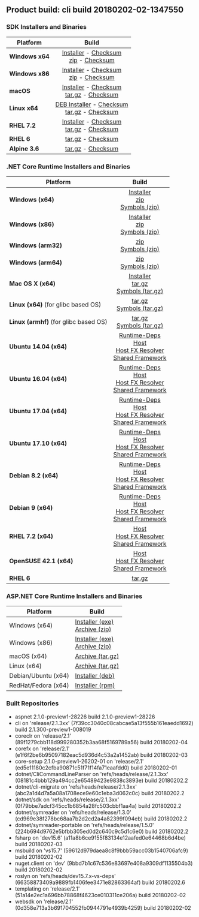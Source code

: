 ## Product build: cli build 20180202-02-1347550

### SDK Installers and Binaries

| Platform | Build |
| -------- | :-------------------------------------: |
| **Windows x64** | [Installer][sdk-win-x64-installer] - [Checksum][sdk-win-x64-installer-checksum]<br>[zip][sdk-win-x64-zip] - [Checksum][sdk-win-x64-zip-checksum] |
| **Windows x86** | [Installer][sdk-win-x86-installer] - [Checksum][sdk-win-x86-installer-checksum]<br>[zip][sdk-win-x86-zip] - [Checksum][sdk-win-x86-zip-checksum] |
| **macOS**       | [Installer][sdk-osx-installer] - [Checksum][sdk-osx-installer-checksum]<br>[tar.gz][sdk-osx-targz] - [Checksum][sdk-osx-targz-checksum] |
| **Linux x64**   | [DEB Installer][sdk-linux-DEB-installer] - [Checksum][sdk-linux-DEB-installer-checksum]<br>[tar.gz][sdk-linux-targz] - [Checksum][sdk-linux-targz-checksum] |
| **RHEL 7.2**    | [Installer][sdk-rhel-7-installer] - [Checksum][sdk-rhel-7-installer-checksum]<br>[tar.gz][sdk-linux-targz] - [Checksum][sdk-linux-targz-checksum] |
| **RHEL 6**      | [tar.gz][sdk-rhel-6-targz] - [Checksum][sdk-rhel-6-targz-checksum] |
| **Alpine 3.6**  | [tar.gz][sdk-alpine-3.6-targz] - [Checksum][sdk-alpine-3.6-targz-checksum] |

[sdk-win-x64-installer]: https://dotnetfeed.blob.core.windows.net/orchestrated-release-2-1/20180202-02/final/assets/Sdk/2.1.300-preview1-008019/dotnet-sdk-2.1.300-preview1-008019-win-x64.exe
[sdk-win-x64-installer-checksum]: https://dotnetfeed.blob.core.windows.net/orchestrated-release-2-1/20180202-02/final/assets/Sdk/2.1.300-preview1-008019/dotnet-sdk-2.1.300-preview1-008019-win-x64.exe.sha
[sdk-win-x64-zip]: https://dotnetfeed.blob.core.windows.net/orchestrated-release-2-1/20180202-02/final/assets/Sdk/2.1.300-preview1-008019/dotnet-sdk-2.1.300-preview1-008019-win-x64.zip
[sdk-win-x64-zip-checksum]: https://dotnetfeed.blob.core.windows.net/orchestrated-release-2-1/20180202-02/final/assets/Sdk/2.1.300-preview1-008019/dotnet-sdk-2.1.300-preview1-008019-win-x64.zip.sha

[sdk-win-x86-installer]: https://dotnetfeed.blob.core.windows.net/orchestrated-release-2-1/20180202-02/final/assets/Sdk/2.1.300-preview1-008019/dotnet-sdk-2.1.300-preview1-008019-win-x86.exe
[sdk-win-x86-installer-checksum]: https://dotnetfeed.blob.core.windows.net/orchestrated-release-2-1/20180202-02/final/assets/Sdk/2.1.300-preview1-008019/dotnet-sdk-2.1.300-preview1-008019-win-x86.exe.sha
[sdk-win-x86-zip]: https://dotnetfeed.blob.core.windows.net/orchestrated-release-2-1/20180202-02/final/assets/Sdk/2.1.300-preview1-008019/dotnet-sdk-2.1.300-preview1-008019-win-x86.zip
[sdk-win-x86-zip-checksum]: https://dotnetfeed.blob.core.windows.net/orchestrated-release-2-1/20180202-02/final/assets/Sdk/2.1.300-preview1-008019/dotnet-sdk-2.1.300-preview1-008019-win-x86.zip.sha

[sdk-osx-installer]: https://dotnetfeed.blob.core.windows.net/orchestrated-release-2-1/20180202-02/final/assets/Sdk/2.1.300-preview1-008019/dotnet-sdk-2.1.300-preview1-008019-osx-x64.pkg
[sdk-osx-installer-checksum]: https://dotnetfeed.blob.core.windows.net/orchestrated-release-2-1/20180202-02/final/assets/Sdk/2.1.300-preview1-008019/dotnet-sdk-2.1.300-preview1-008019-osx-x64.pkg.sha
[sdk-osx-targz]: https://dotnetfeed.blob.core.windows.net/orchestrated-release-2-1/20180202-02/final/assets/Sdk/2.1.300-preview1-008019/dotnet-sdk-2.1.300-preview1-008019-osx-x64.tar.gz
[sdk-osx-targz-checksum]: https://dotnetfeed.blob.core.windows.net/orchestrated-release-2-1/20180202-02/final/assets/Sdk/2.1.300-preview1-008019/dotnet-sdk-2.1.300-preview1-008019-osx-x64.tar.gz.sha

[sdk-linux-targz]: https://dotnetfeed.blob.core.windows.net/orchestrated-release-2-1/20180202-02/final/assets/Sdk/2.1.300-preview1-008019/dotnet-sdk-2.1.300-preview1-008019-linux-x64.tar.gz
[sdk-linux-targz-checksum]: https://dotnetfeed.blob.core.windows.net/orchestrated-release-2-1/20180202-02/final/assets/Sdk/2.1.300-preview1-008019/dotnet-sdk-2.1.300-preview1-008019-linux-x64.tar.gz.sha

[sdk-linux-DEB-installer]: https://dotnetfeed.blob.core.windows.net/orchestrated-release-2-1/20180202-02/final/assets/Sdk/2.1.300-preview1-008019/dotnet-sdk-2.1.300-preview1-008019-x64.deb
[sdk-linux-DEB-installer-checksum]: https://dotnetfeed.blob.core.windows.net/orchestrated-release-2-1/20180202-02/final/assets/Sdk/2.1.300-preview1-008019/dotnet-sdk-2.1.300-preview1-008019-x64.deb.sha

[sdk-rhel-7-installer]: https://dotnetfeed.blob.core.windows.net/orchestrated-release-2-1/20180202-02/final/assets/Sdk/2.1.300-preview1-008019/dotnet-sdk-2.1.300-preview1-008019-rhel-x64.rpm
[sdk-rhel-7-installer-checksum]: https://dotnetfeed.blob.core.windows.net/orchestrated-release-2-1/20180202-02/final/assets/Sdk/2.1.300-preview1-008019/dotnet-sdk-2.1.300-preview1-008019-rhel-x64.rpm.sha

[sdk-rhel-6-targz]: https://dotnetfeed.blob.core.windows.net/orchestrated-release-2-1/20180202-02/final/assets/Sdk/2.1.300-preview1-008019/dotnet-sdk-2.1.300-preview1-008019-rhel.6-x64.tar.gz
[sdk-rhel-6-targz-checksum]: https://dotnetfeed.blob.core.windows.net/orchestrated-release-2-1/20180202-02/final/assets/Sdk/2.1.300-preview1-008019/dotnet-sdk-2.1.300-preview1-008019-rhel.6-x64.tar.gz.sha

[sdk-alpine-3.6-targz]: https://dotnetfeed.blob.core.windows.net/orchestrated-release-2-1/20180202-02/final/assets/Sdk/2.1.300-preview1-008019/dotnet-sdk-2.1.300-preview1-008019-alpine.3.6-x64.tar.gz
[sdk-alpine-3.6-targz-checksum]: https://dotnetfeed.blob.core.windows.net/orchestrated-release-2-1/20180202-02/final/assets/Sdk/2.1.300-preview1-008019/dotnet-sdk-2.1.300-preview1-008019-alpine.3.6-x64.tar.gz.sha


### .NET Core Runtime Installers and Binaries

| Platform | Build |
|---------|:----------:|
| **Windows (x64)**                      | [Installer][win-x64-installer] <br>[zip][win-x64-zip] <br>[Symbols (zip)][win-x64-symbols-zip] |
| **Windows (x86)**                      | [Installer][win-x86-installer] <br>[zip][win-x86-zip] <br>[Symbols (zip)][win-x86-symbols-zip] |
| **Windows (arm32)**                    | [zip][win-arm-zip] <br>[Symbols (zip)][win-arm-symbols-zip] |
| **Windows (arm64)**                    | [zip][win-arm64-zip] <br>[Symbols (zip)][win-arm64-symbols-zip] |
| **Mac OS X (x64)**                     | [Installer][osx-installer] <br>[tar.gz][osx-targz] <br>[Symbols (tar.gz)][osx-symbols-targz] |
| **Linux (x64)** (for glibc based OS)   | [tar.gz][linux-x64-targz] <br>[Symbols (tar.gz)][linux-x64-symbols-targz] |
| **Linux (armhf)** (for glibc based OS) | [tar.gz][linux-arm-targz] <br>[Symbols (tar.gz)][linux-arm-symbols-targz] |
| **Ubuntu 14.04 (x64)**                 | [Runtime-Deps][ubuntu-14.04-runtime-deps] <br>[Host][deb-package-host] <br>[Host FX Resolver][deb-package-hostfxr] <br>[Shared Framework][deb-package-sharedfx] <br> |
| **Ubuntu 16.04 (x64)**                 | [Runtime-Deps][ubuntu-16.04-runtime-deps] <br>[Host][deb-package-host] <br>[Host FX Resolver][deb-package-hostfxr] <br>[Shared Framework][deb-package-sharedfx] <br> |
| **Ubuntu 17.04 (x64)**                 | [Runtime-Deps][ubuntu-17.04-runtime-deps] <br>[Host][deb-package-host] <br>[Host FX Resolver][deb-package-hostfxr] <br>[Shared Framework][deb-package-sharedfx] <br> |
| **Ubuntu 17.10 (x64)**                 | [Runtime-Deps][ubuntu-17.10-runtime-deps] <br>[Host][deb-package-host] <br>[Host FX Resolver][deb-package-hostfxr] <br>[Shared Framework][deb-package-sharedfx] <br> |
| **Debian 8.2 (x64)**                   | [Runtime-Deps][debian-8.2-runtime-deps] <br>[Host][deb-package-host] <br>[Host FX Resolver][deb-package-hostfxr] <br>[Shared Framework][deb-package-sharedfx] <br> |
| **Debian 9 (x64)**                     | [Runtime-Deps][debian-9-runtime-deps] <br>[Host][deb-package-host] <br>[Host FX Resolver][deb-package-hostfxr] <br>[Shared Framework][deb-package-sharedfx] <br> |
| **RHEL 7.2 (x64)**                     | [Host][rhel7-host] <br>[Host FX Resolver][rhel7-hostfxr] <br>[Shared Framework][rhel7-sharedfx] <br> |
| **OpenSUSE 42.1 (x64)**                | [Host][OpenSUSE-42-host] <br>[Host FX Resolver][OpenSUSE-42-hostfxr] <br>[Shared Framework][OpenSUSE-42-sharedfx] <br> |
| **RHEL 6**                             | [tar.gz][rhel-6-targz] |

[win-x64-installer]: https://dotnetfeed.blob.core.windows.net/orchestrated-release-2-1/20180202-02/final/assets/Runtime/2.1.0-preview1-26202-01/dotnet-runtime-2.1.0-preview1-26202-01-win-x64.exe
[win-x64-installer-checksum]: https://dotnetfeed.blob.core.windows.net/orchestrated-release-2-1/20180202-02/final/assets/Runtime/2.1.0-preview1-26202-01/dotnet-runtime-2.1.0-preview1-26202-01-win-x64.exe.sha512
[win-x64-zip]: https://dotnetfeed.blob.core.windows.net/orchestrated-release-2-1/20180202-02/final/assets/Runtime/2.1.0-preview1-26202-01/dotnet-runtime-2.1.0-preview1-26202-01-win-x64.zip
[win-x64-zip-checksum]: https://dotnetfeed.blob.core.windows.net/orchestrated-release-2-1/20180202-02/final/assets/Runtime/2.1.0-preview1-26202-01/dotnet-runtime-2.1.0-preview1-26202-01-win-x64.zip.sha512
[win-x64-symbols-zip]: https://dotnetfeed.blob.core.windows.net/orchestrated-release-2-1/20180202-02/final/assets/Runtime/2.1.0-preview1-26202-01/dotnet-runtime-symbols-2.1.0-preview1-26202-01-win-x64.zip

[win-x86-installer]: https://dotnetfeed.blob.core.windows.net/orchestrated-release-2-1/20180202-02/final/assets/Runtime/2.1.0-preview1-26202-01/dotnet-runtime-2.1.0-preview1-26202-01-win-x86.exe
[win-x86-installer-checksum]: https://dotnetfeed.blob.core.windows.net/orchestrated-release-2-1/20180202-02/final/assets/Runtime/2.1.0-preview1-26202-01/dotnet-runtime-2.1.0-preview1-26202-01-win-x86.exe.sha512
[win-x86-zip]: https://dotnetfeed.blob.core.windows.net/orchestrated-release-2-1/20180202-02/final/assets/Runtime/2.1.0-preview1-26202-01/dotnet-runtime-2.1.0-preview1-26202-01-win-x86.zip
[win-x86-zip-checksum]: https://dotnetfeed.blob.core.windows.net/orchestrated-release-2-1/20180202-02/final/assets/Runtime/2.1.0-preview1-26202-01/dotnet-runtime-2.1.0-preview1-26202-01-win-x86.zip.sha512
[win-x86-symbols-zip]: https://dotnetfeed.blob.core.windows.net/orchestrated-release-2-1/20180202-02/final/assets/Runtime/2.1.0-preview1-26202-01/dotnet-runtime-symbols-2.1.0-preview1-26202-01-win-x86.zip

[win-arm-zip]: https://dotnetfeed.blob.core.windows.net/orchestrated-release-2-1/20180202-02/final/assets/Runtime/2.1.0-preview1-26202-01/dotnet-runtime-2.1.0-preview1-26202-01-win-arm.zip
[win-arm-zip-checksum]: https://dotnetfeed.blob.core.windows.net/orchestrated-release-2-1/20180202-02/final/assets/Runtime/2.1.0-preview1-26202-01/dotnet-runtime-2.1.0-preview1-26202-01-win-arm.zip.sha512
[win-arm-symbols-zip]: https://dotnetfeed.blob.core.windows.net/orchestrated-release-2-1/20180202-02/final/assets/Runtime/2.1.0-preview1-26202-01/dotnet-runtime-symbols-2.1.0-preview1-26202-01-win-arm.zip

[win-arm64-zip]: https://dotnetfeed.blob.core.windows.net/orchestrated-release-2-1/20180202-02/final/assets/Runtime/2.1.0-preview1-26202-01/dotnet-runtime-2.1.0-preview1-26202-01-win-arm64.zip
[win-arm64-zip-checksum]: https://dotnetfeed.blob.core.windows.net/orchestrated-release-2-1/20180202-02/final/assets/Runtime/2.1.0-preview1-26202-01/dotnet-runtime-2.1.0-preview1-26202-01-win-arm64.zip.sha512
[win-arm64-symbols-zip]: https://dotnetfeed.blob.core.windows.net/orchestrated-release-2-1/20180202-02/final/assets/Runtime/2.1.0-preview1-26202-01/dotnet-runtime-symbols-2.1.0-preview1-26202-01-win-arm64.zip

[osx-installer]: https://dotnetfeed.blob.core.windows.net/orchestrated-release-2-1/20180202-02/final/assets/Runtime/2.1.0-preview1-26202-01/dotnet-runtime-2.1.0-preview1-26202-01-osx-x64.pkg
[osx-installer-checksum]: https://dotnetfeed.blob.core.windows.net/orchestrated-release-2-1/20180202-02/final/assets/Runtime/2.1.0-preview1-26202-01/dotnet-runtime-2.1.0-preview1-26202-01-osx-x64.pkg.sha512
[osx-targz]: https://dotnetfeed.blob.core.windows.net/orchestrated-release-2-1/20180202-02/final/assets/Runtime/2.1.0-preview1-26202-01/dotnet-runtime-2.1.0-preview1-26202-01-osx-x64.tar.gz
[osx-targz-checksum]: https://dotnetfeed.blob.core.windows.net/orchestrated-release-2-1/20180202-02/final/assets/Runtime/2.1.0-preview1-26202-01/dotnet-runtime-2.1.0-preview1-26202-01-osx-x64.tar.gz.sha512
[osx-symbols-targz]: https://dotnetfeed.blob.core.windows.net/orchestrated-release-2-1/20180202-02/final/assets/Runtime/2.1.0-preview1-26202-01/dotnet-runtime-symbols-2.1.0-preview1-26202-01-osx-x64.tar.gz

[linux-x64-targz]: https://dotnetfeed.blob.core.windows.net/orchestrated-release-2-1/20180202-02/final/assets/Runtime/2.1.0-preview1-26202-01/dotnet-runtime-2.1.0-preview1-26202-01-linux-x64.tar.gz
[linux-x64-targz-checksum]: https://dotnetfeed.blob.core.windows.net/orchestrated-release-2-1/20180202-02/final/assets/Runtime/2.1.0-preview1-26202-01/dotnet-runtime-2.1.0-preview1-26202-01-linux-x64tar.gz.sha512
[linux-x64-symbols-targz]: https://dotnetfeed.blob.core.windows.net/orchestrated-release-2-1/20180202-02/final/assets/Runtime/2.1.0-preview1-26202-01/dotnet-runtime-symbols-2.1.0-preview1-26202-01-linux-x64.tar.gz
[linux-arm-targz]: https://dotnetfeed.blob.core.windows.net/orchestrated-release-2-1/20180202-02/final/assets/Runtime/2.1.0-preview1-26202-01/dotnet-runtime-2.1.0-preview1-26202-01-linux-arm.tar.gz
[linux-arm-targz-checksum]: https://dotnetfeed.blob.core.windows.net/orchestrated-release-2-1/20180202-02/final/assets/Runtime/2.1.0-preview1-26202-01/dotnet-runtime-2.1.0-preview1-26202-01-linux-arm.tar.gz.sha512
[linux-arm-symbols-targz]: https://dotnetfeed.blob.core.windows.net/orchestrated-release-2-1/20180202-02/final/assets/Runtime/2.1.0-preview1-26202-01/dotnet-runtime-symbols-2.1.0-preview1-26202-01-linux-arm.tar.gz

[ubuntu-14.04-runtime-deps]: https://dotnetfeed.blob.core.windows.net/orchestrated-release-2-1/20180202-02/final/assets/Runtime/2.1.0-preview1-26202-01/dotnet-runtime-deps-2.1.0-preview1-26202-01-ubuntu.14.04-x64.deb
[ubuntu-14.04-runtime-deps-checksum]: https://dotnetfeed.blob.core.windows.net/orchestrated-release-2-1/20180202-02/final/assets/Runtime/2.1.0-preview1-26202-01/dotnet-runtime-deps-2.1.0-preview1-26202-01-ubuntu.14.04-x64.deb.sha512

[ubuntu-16.04-runtime-deps]: https://dotnetfeed.blob.core.windows.net/orchestrated-release-2-1/20180202-02/final/assets/Runtime/2.1.0-preview1-26202-01/dotnet-runtime-deps-2.1.0-preview1-26202-01-ubuntu.16.04-x64.deb
[ubuntu-16.04-runtime-deps-checksum]: https://dotnetfeed.blob.core.windows.net/orchestrated-release-2-1/20180202-02/final/assets/Runtime/2.1.0-preview1-26202-01/dotnet-runtime-deps-2.1.0-preview1-26202-01-ubuntu.16.04-x64.deb.sha512

[ubuntu-17.04-runtime-deps]: https://dotnetfeed.blob.core.windows.net/orchestrated-release-2-1/20180202-02/final/assets/Runtime/2.1.0-preview1-26202-01/dotnet-runtime-deps-2.1.0-preview1-26202-01-ubuntu.17.04-x64.deb
[ubuntu-17.04-runtime-deps-checksum]: https://dotnetfeed.blob.core.windows.net/orchestrated-release-2-1/20180202-02/final/assets/Runtime/2.1.0-preview1-26202-01/dotnet-runtime-deps-2.1.0-preview1-26202-01-ubuntu.17.04-x64.deb.sha512

[ubuntu-17.10-runtime-deps]: https://dotnetfeed.blob.core.windows.net/orchestrated-release-2-1/20180202-02/final/assets/Runtime/2.1.0-preview1-26202-01/dotnet-runtime-deps-2.1.0-preview1-26202-01-ubuntu.17.10-x64.deb
[ubuntu-17.10-runtime-deps-checksum]: https://dotnetfeed.blob.core.windows.net/orchestrated-release-2-1/20180202-02/final/assets/Runtime/2.1.0-preview1-26202-01/dotnet-runtime-deps-2.1.0-preview1-26202-01-ubuntu.17.10-x64.deb.sha512

[debian-8.2-runtime-deps]: https://dotnetfeed.blob.core.windows.net/orchestrated-release-2-1/20180202-02/final/assets/Runtime/2.1.0-preview1-26202-01/dotnet-runtime-deps-2.1.0-preview1-26202-01-debian.8-x64.deb
[debian-8.2-runtime-deps-checksum]: https://dotnetfeed.blob.core.windows.net/orchestrated-release-2-1/20180202-02/final/assets/Runtime/2.1.0-preview1-26202-01/dotnet-runtime-deps-2.1.0-preview1-26202-01-debian.8-x64.deb.sha512

[debian-9-runtime-deps]: https://dotnetfeed.blob.core.windows.net/orchestrated-release-2-1/20180202-02/final/assets/Runtime/2.1.0-preview1-26202-01/dotnet-runtime-deps-2.1.0-preview1-26202-01-debian.9-x64.deb
[debian-9-runtime-deps-checksum]: https://dotnetfeed.blob.core.windows.net/orchestrated-release-2-1/20180202-02/final/assets/Runtime/2.1.0-preview1-26202-01/dotnet-runtime-deps-2.1.0-preview1-26202-01-debian.9-x64.deb.sha512

[deb-package-host]: https://dotnetfeed.blob.core.windows.net/orchestrated-release-2-1/20180202-02/final/assets/Runtime/2.1.0-preview1-26202-01/dotnet-host-2.1.0-preview1-26202-01-x64.deb
[deb-package-host-checksum]: https://dotnetfeed.blob.core.windows.net/orchestrated-release-2-1/20180202-02/final/assets/Runtime/2.1.0-preview1-26202-01/dotnet-host-2.1.0-preview1-26202-01-x64.deb.sha512
[deb-package-hostfxr]: https://dotnetfeed.blob.core.windows.net/orchestrated-release-2-1/20180202-02/final/assets/Runtime/2.1.0-preview1-26202-01/dotnet-hostfxr-2.1.0-preview1-26202-01-x64.deb
[deb-package-hostfxr-checksum]:https://dotnetfeed.blob.core.windows.net/orchestrated-release-2-1/20180202-02/final/assets/Runtime/2.1.0-preview1-26202-01/dotnet-hostfxr-2.1.0-preview1-26202-01-x64.deb.sha512
[deb-package-sharedfx]: https://dotnetfeed.blob.core.windows.net/orchestrated-release-2-1/20180202-02/final/assets/Runtime/2.1.0-preview1-26202-01/dotnet-runtime-2.1.0-preview1-26202-01-x64.deb
[deb-package-sharedfx-checksum]: https://dotnetfeed.blob.core.windows.net/orchestrated-release-2-1/20180202-02/final/assets/Runtime/2.1.0-preview1-26202-01/dotnet-runtime-2.1.0-preview1-26202-01-x64.deb.sha512

[rhel7-host]: https://dotnetfeed.blob.core.windows.net/orchestrated-release-2-1/20180202-02/final/assets/Runtime/2.1.0-preview1-26202-01/dotnet-host-2.1.0-preview1-26202-01-rhel.7-x64.rpm
[rhel7-host-checksum]: https://dotnetfeed.blob.core.windows.net/orchestrated-release-2-1/20180202-02/final/assets/Runtime/2.1.0-preview1-26202-01/dotnet-host-2.1.0-preview1-26202-01-rhel.7-x64.rpm.sha512
[rhel7-hostfxr]: https://dotnetfeed.blob.core.windows.net/orchestrated-release-2-1/20180202-02/final/assets/Runtime/2.1.0-preview1-26202-01/dotnet-hostfxr-2.1.0-preview1-26202-01-rhel.7-x64.rpm
[rhel7-hostfxr-checksum]: https://dotnetfeed.blob.core.windows.net/orchestrated-release-2-1/20180202-02/final/assets/Runtime/2.1.0-preview1-26202-01/dotnet-hostfxr-2.1.0-preview1-26202-01-rhel.7-x64.rpm.sha512
[rhel7-sharedfx]: https://dotnetfeed.blob.core.windows.net/orchestrated-release-2-1/20180202-02/final/assets/Runtime/2.1.0-preview1-26202-01/dotnet-runtime-2.1.0-preview1-26202-01-rhel.7-x64.rpm
[rhel7-sharedfx-checksum]: https://dotnetfeed.blob.core.windows.net/orchestrated-release-2-1/20180202-02/final/assets/Runtime/2.1.0-preview1-26202-01/dotnet-runtime-2.1.0-preview1-26202-01-rhel.7-x64.rpm.sha512

[OpenSUSE-42-host]: https://dotnetfeed.blob.core.windows.net/orchestrated-release-2-1/20180202-02/final/assets/Runtime/2.1.0-preview1-26202-01/dotnet-host-2.1.0-preview1-26202-01-opensuse.42-x64.rpm
[OpenSUSE-42-host-checksum]: https://dotnetfeed.blob.core.windows.net/orchestrated-release-2-1/20180202-02/final/assets/Runtime/2.1.0-preview1-26202-01/dotnet-host-2.1.0-preview1-26202-01-opensuse.42-x64.rpm.sha512
[OpenSUSE-42-hostfxr]: https://dotnetfeed.blob.core.windows.net/orchestrated-release-2-1/20180202-02/final/assets/Runtime/2.1.0-preview1-26202-01/dotnet-hostfxr-2.1.0-preview1-26202-01-opensuse.42-x64.rpm
[OpenSUSE-42-hostfxr-checksum]: https://dotnetfeed.blob.core.windows.net/orchestrated-release-2-1/20180202-02/final/assets/Runtime/2.1.0-preview1-26202-01/dotnet-hostfxr-2.1.0-preview1-26202-01-opensuse.42-x64.rpm.sha512
[OpenSUSE-42-sharedfx]: https://dotnetfeed.blob.core.windows.net/orchestrated-release-2-1/20180202-02/final/assets/Runtime/2.1.0-preview1-26202-01/dotnet-runtime-2.1.0-preview1-26202-01-opensuse.42-x64.rpm
[OpenSUSE-42-sharedfx-checksum]: https://dotnetfeed.blob.core.windows.net/orchestrated-release-2-1/20180202-02/final/assets/Runtime/2.1.0-preview1-26202-01/dotnet-runtime-2.1.0-preview1-26202-01-opensuse.42-x64.rpm.sha512

[rhel-6-targz]: https://dotnetfeed.blob.core.windows.net/orchestrated-release-2-1/20180202-02/final/assets/Runtime/2.1.0-preview1-26202-01/dotnet-runtime-2.1.0-preview1-26202-01-rhel.6-x64.tar.gz


### ASP.NET Core Runtime Installers and Binaries

Platform              | Build
----------------------|---------------------
Windows (x64)         | [Installer (exe)][aspnetcore-win-x64-exe]<br>[Archive (zip)][aspnetcore-win-x64-zip]
Windows (x86)         | [Installer (exe)][aspnetcore-win-x86-exe]<br>[Archive (zip)][aspnetcore-win-x86-zip]
macOS (x64)           | [Archive (tar.gz)][aspnetcore-osx-x64-tar]
Linux (x64)           | [Archive (tar.gz)][aspnetcore-linux-x64-tar]
Debian/Ubuntu (x64)   | [Installer (deb)][aspnetcore-debian-x64-deb]
RedHat/Fedora (x64)   | [Installer (rpm)][aspnetcore-redhat-x64-rpm]

[aspnetcore-win-x64-zip]: https://dotnetfeed.blob.core.windows.net/orchestrated-release-2-1/20180202-02/final/assets/Runtime/2.1.0-preview1-28226/aspnetcore-runtime-2.1.0-preview1-28226-win-x64.zip
[aspnetcore-win-x64-exe]: https://dotnetfeed.blob.core.windows.net/orchestrated-release-2-1/20180202-02/final/assets/Runtime/2.1.0-preview1-28226/aspnetcore-runtime-2.1.0-preview1-28226-win-x64.exe
[aspnetcore-win-x86-zip]: https://dotnetfeed.blob.core.windows.net/orchestrated-release-2-1/20180202-02/final/assets/Runtime/2.1.0-preview1-28226/aspnetcore-runtime-2.1.0-preview1-28226-win-x86.zip
[aspnetcore-win-x86-exe]: https://dotnetfeed.blob.core.windows.net/orchestrated-release-2-1/20180202-02/final/assets/Runtime/2.1.0-preview1-28226/aspnetcore-runtime-2.1.0-preview1-28226-win-x86.exe
[aspnetcore-linux-x64-tar]: https://dotnetfeed.blob.core.windows.net/orchestrated-release-2-1/20180202-02/final/assets/Runtime/2.1.0-preview1-28226/aspnetcore-runtime-2.1.0-preview1-28226-linux-x64.tar.gz
[aspnetcore-osx-x64-tar]: https://dotnetfeed.blob.core.windows.net/orchestrated-release-2-1/20180202-02/final/assets/Runtime/2.1.0-preview1-28226/aspnetcore-runtime-2.1.0-preview1-28226-osx-x64.tar.gz
[aspnetcore-debian-x64-deb]: https://dotnetfeed.blob.core.windows.net/orchestrated-release-2-1/20180202-02/final/assets/Runtime/2.1.0-preview1-28226/aspnetcore-runtime-2.1.0-preview1-28226-x64.deb
[aspnetcore-redhat-x64-rpm]: https://dotnetfeed.blob.core.windows.net/orchestrated-release-2-1/20180202-02/final/assets/Runtime/2.1.0-preview1-28226/aspnetcore-runtime-2.1.0-preview1-28226-rhel.7-x64.rpm

### Built Repositories
 * aspnet 2.1.0-preview1-28226 build 2.1.0-preview1-28226
 * cli on 'release/2.1.3xx' (7f39cc3040c08cabcae5a13f555b161eaedd1692) build 2.1.300-preview1-008019
 * coreclr on 'release/2.1' (89f1279cbb118d999280352b3aa68f5169789a56) build 20180202-04
 * corefx on 'release/2.1' (e1f6f2be6b95097182eac5d936d4c53a2a1452ab) build 20180202-03
 * core-setup 2.1.0-preview1-26202-01 on 'release/2.1' (ed5e11180c2cfba90871c51f71f14fa71eaafdd0) build 20180202-01
 * dotnet/CliCommandLineParser on 'refs/heads/release/2.1.3xx' (08181c4bbb129a494cc2e65489423e9838c3893e) build 20180202.2
 * dotnet/cli-migrate on 'refs/heads/release/2.1.3xx' (abc2a1d4d7a5a08a1708ece9e60c1eba3d062c0c) build 20180202.2
 * dotnet/sdk on 'refs/heads/release/2.1.3xx' (0f79bbe7adcf345cc1b6854a28fc503cbbf1aa4a) build 20180202.2
 * dotnet/symreader on 'refs/heads/release/1.3.0' (cd969e38f278bc68aa7b2d2cd2a4a82399f094eb) build 20180202.2
 * dotnet/symreader-portable on 'refs/heads/release/1.5.0' (224b694d9762e5bfbb305ed0d2c640c9c5d1c6e0) build 20180202.2
 * fsharp on 'dev15.6' (a11a8b6ce9155f83134e12aafed0e64468b6d4be) build 20180202-03
 * msbuild on 'vs15.7' (59612d979daea8c8f9bbb59acc03b1540706afc9) build 20180202-02
 * nuget.client on 'dev' (9bbd7b1c67c536e83697e408a9309df1135504b3) build 20180202-02
 * roslyn on 'refs/heads/dev15.7.x-vs-deps' (66358873409a9889fb1406fee3471e82863364af) build 20180202.6
 * templating on 'release/2.1' (51a14e2ec1a696bb78868f4623ce010311ce206a) build 20180202-02
 * websdk on 'release/2.1' (0d358e713a3b691704552fb0944791e4939b4259) build 20180202-02
